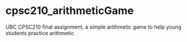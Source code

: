 # cpsc210_arithmeticGame
UBC CPSC210 final assignment, a simple arithmetic game to help young students practice arithmetic
